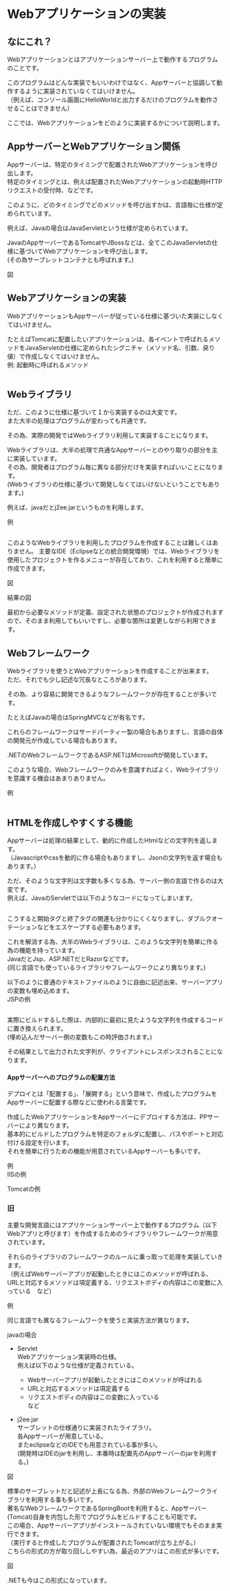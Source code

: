 # Webアプリケーションの実装

## なにこれ？ 
Webアプリケーションとはアプリケーションサーバー上で動作するプログラムのことです。  

このプログラムはどんな実装でもいいわけではなく、Appサーバーと協調して動作するように実装されていなくてはいけません。  
（例えば、コンソール画面にHelloWorldと出力するだけのプログラムを動作させることはできません）

ここでは、Webアプリケーションをどのように実装するかについて説明します。  


## AppサーバーとWebアプリケーション関係

Appサーバーは、特定のタイミングで配置されたWebアプリケーションを呼び出します。  
特定のタイミングとは、例えば配置されたWebアプリケーションの起動時HTTPリクエストの受付時、などです。  

このように、どのタイミングでどのメソッドを呼び出すかは、言語毎に仕様が定められています。  

例えば、Javaの場合はJavaServletという仕様が定められています。  

JavaのAppサーバーであるTomcatやJBossなどは、全てこのJavaServletの仕様に基づいてWebアプリケーションを呼び出します。  
(その為サーブレットコンテナとも呼ばれます。)

図  


## Webアプリケーションの実装 
WebアプリケーションもAppサーバーが従っている仕様に基づいた実装にしなくてはいけません。  

たとえばTomcatに配置したいアプリケーションは、各イベントで呼ばれるメソッドをJavaServletの仕様に定められたシグニチャ（メソッド名、引数、戻り値）で作成しなくてはいけません。  
例: 起動時に呼ばれるメソッド

```

```


## Webライブラリ
ただ、このように仕様に基づいて１から実装するのは大変です。  
また大半の処理はプログラムが変わっても共通です。  

その為、実際の開発ではWebライブラリ利用して実装することになります。

Webライブラリは、大半の処理で共通なAppサーバーとのやり取りの部分を主に実装しています。  
その為、開発者はプログラム毎に異なる部分だけを実装すればいいことになります。  
(Webライブラリの仕様に基づいて開発しなくてはいけないということでもあります。)  

例えば、javaだとj2ee.jarというものを利用します。  


例
```

```




このようなWebライブラリを利用したプログラムを作成することは難しくはありません。
主要なIDE（Eclipseなどの統合開発環境）では、Webライブラリを使用したプロジェクトを作るメニューが存在しており、これを利用すると簡単に作成できます。  


図  

結果の図  


最初から必要なメソッドが定義、設定された状態のプロジェクトが作成されますので、そのまま利用してもいいですし、必要な箇所は変更しながら利用できます。  


## Webフレームワーク

Webライブラリを使うとWebアプリケーションを作成することが出来ます。  
ただ、それでも少し記述な冗長なところがあります。  

その為、より容易に開発できるようなフレームワークが存在することが多いです。  

たとえばJavaの場合はSpringMVCなどが有名です。  

これらのフレームワークはサードパーティー製の場合もありますし、言語の自体の開発元が作成している場合もあります。  

.NETのWebフレームワークであるASP.NETはMicrosoftが開発しています。  

このような場合、Webフレームワークのみを意識すればよく、Webライブラリを意識する機会はあまりありません。  

例  
```

```


## HTMLを作成しやすくする機能
Appサーバーは処理の結果として、動的に作成したHtmlなどの文字列を返します。  
（Javascriptやcssを動的に作る場合もありますし、Jsonの文字列を返す場合もあります。）  

ただ、そのような文字列は文字数も多くなる為、サーバー側の言語で作るのは大変です。  
例えば、JavaのServletでは以下のようなコードになってしまいます。  
```

```
こうすると開始タグと終了タグの関連も分かりにくくなりますし、ダブルクオーテーションなどをエスケープする必要もあります。  

これを解消する為、大半のWebライブラリは、このような文字列を簡単に作る為の機能を持っています。  
JavaだとJsp、ASP.NETだとRazorなどです。  
(同じ言語でも使っているライブラリやフレームワークにより異なります。)  

以下のように普通のテキストファイルのように自由に記述出来、サーバーアプリの変数も埋め込めます。  
JSPの例
```

```

実際にビルドするした際は、内部的に最初に見たような文字列を作成するコードに置き換えられます。  
(埋め込んだサーバー側の変数もこの時評価されます。)  

その結果として出力された文字列が、クライアントにレスポンスされることになります。  




#### Appサーバーへのプログラムの配置方法 
デプロイとは「配置する」、「展開する」という意味で、作成したプログラムをAppサーバーに配置する際などに使われる言葉です。  

作成したWebアプリケーションをAppサーバーにデプロイする方法は、PPサーバーにより異なります。  
基本的にビルドしたプログラムを特定のフォルダに配置し、パスやポートと対応付ける設定を行います。  
それを簡単に行うための機能が用意されているAppサーバーも多いです。  

例  
IISの例  

Tomcatの例  




### 旧

主要な開発言語にはアプリケーションサーバー上で動作するプログラム（以下Webアプリと呼びます）を作成するためのライブラリやフレームワークが用意されています。  

それらのライブラリのフレームワークのルールに乗っ取って処理を実装していきます。  
（例えばWebサーバーアプリが起動したときにはこのメソッドが呼ばれる、URLと対応するメソッドは項定義する、リクエストボディの内容はこの変数に入っている　など）


例

同じ言語でも異なるフレームワークを使うと実装方法が異なります。  

javaの場合  

- Servlet  
Webアプリケーション実装時の仕様。  
例えば以下のような仕様が定義されている。  
  - Webサーバーアプリが起動したときにはこのメソッドが呼ばれる
  - URLと対応するメソッドは項定義する
  - リクエストボディの内容はこの変数に入っている  
  など

- j2ee.jar  
サーブレットの仕様通りに実装されたライブラリ。  
各Appサーバーが用意している。  
またeclipseなどのIDEでも用意されている事が多い。  
(開発時はIDEのjarを利用し、本番時は配置先のAppサーバーのjarを利用する。)

図  


標準のサーブレットだと記述が上長になる為、外部のWebフレームワークライブラリを利用する事も多いです。  
著名なWebフレームワークであるSpringBootを利用すると、Appサーバー(Tomcat)自身を内包した形でプログラムをビルドすることも可能です。  
この場合、Appサーバーアプリがインストールされていない環境でもそのまま実行できます。  
（実行すると作成したプログラムが配置されたTomcatが立ち上がる。）  
こちらの形式の方が取り回ししやすい為、最近のアプリはこの形式が多いです。  

図  

.NETも今はこの形式になっています。  
